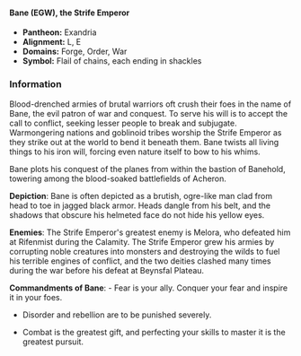 #### Bane (EGW), the Strife Emperor
- **Pantheon:** Exandria
- **Alignment:** L, E
- **Domains:** Forge, Order, War
- **Symbol:** Flail of chains, each ending in shackles
### Information

Blood-drenched armies of brutal warriors oft crush their foes in the name of Bane, the evil patron of war and conquest. To serve his will is to accept the call to conflict, seeking lesser people to break and subjugate. Warmongering nations and goblinoid tribes worship the Strife Emperor as they strike out at the world to bend it beneath them. Bane twists all living things to his iron will, forcing even nature itself to bow to his whims.

Bane plots his conquest of the planes from within the bastion of Banehold, towering among the blood-soaked battlefields of Acheron.

**Depiction**: Bane is often depicted as a brutish, ogre-like man clad from head to toe in jagged black armor. Heads dangle from his belt, and the shadows that obscure his helmeted face do not hide his yellow eyes.

**Enemies**: The Strife Emperor's greatest enemy is Melora, who defeated him at Rifenmist during the Calamity. The Strife Emperor grew his armies by corrupting noble creatures into monsters and destroying the wilds to fuel his terrible engines of conflict, and the two deities clashed many times during the war before his defeat at Beynsfal Plateau.

**Commandments of Bane**: - Fear is your ally. Conquer your fear and inspire it in your foes.

- Disorder and rebellion are to be punished severely.

- Combat is the greatest gift, and perfecting your skills to master it is the greatest pursuit.